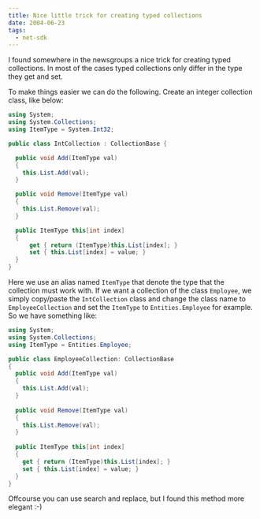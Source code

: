```yaml
---
title: Nice little trick for creating typed collections
date: 2004-06-23
tags: 
  - net-sdk
---
```


I found somewhere in the newsgroups a nice trick for creating typed collections. In most of the cases typed collections only differ in the type they get and set.

To make things easier we can do the following. Create an integer collection class, like below:

``` csharp
using System; 
using System.Collections; 
using ItemType = System.Int32;

public class IntCollection : CollectionBase { 

  public void Add(ItemType val) 
  {
    this.List.Add(val); 
  }

  public void Remove(ItemType val) 
  { 
    this.List.Remove(val); 
  }

  public ItemType this[int index] 
  { 
      get { return (ItemType)this.List[index]; } 
      set { this.List[index] = value; } 
  } 
} 
```

Here we use an alias named `ItemType` that denote the type that the collection must work with. If we want a collection of the class `Employee`, we simply copy/paste the `IntCollection` class and change the class name to `EmployeeCollection` and set the `ItemType` to `Entities.Employee` for example. So we have something like:

``` csharp
using System; 
using System.Collections; 
using ItemType = Entities.Employee;

public class EmployeeCollection: CollectionBase 
{ 
  public void Add(ItemType val) 
  { 
    this.List.Add(val); 
  } 
  
  public void Remove(ItemType val) 
  { 
    this.List.Remove(val); 
  } 
  
  public ItemType this[int index] 
  { 
    get { return (ItemType)this.List[index]; } 
    set { this.List[index] = value; } 
  } 
}
```

Offcourse you can use search and replace, but I found this method more elegant :-)
